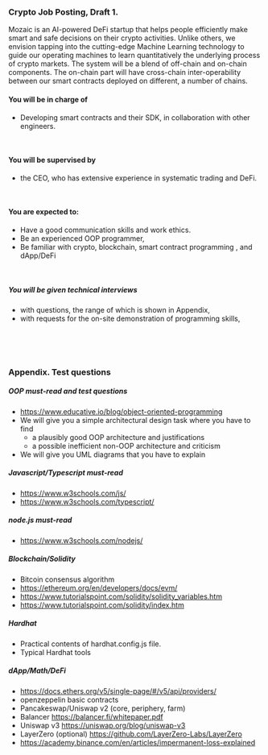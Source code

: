 ### Crypto Job Posting, Draft 1.

Mozaic is an AI-powered DeFi startup that helps people efficiently make smart and safe decisions on their crypto activities. Unlike others, we envision tapping into the cutting-edge Machine Learning technology to guide our operating machines to learn quantitatively the underlying process of crypto markets. The system will be a blend of off-chain and on-chain components. The on-chain part will have cross-chain inter-operability between our smart contracts deployed on different, a number of chains.
<br/>
#### You will be in charge of
- Developing smart contracts and their SDK, in collaboration with other engineers.
<br/>

#### You will be supervised by
- the CEO, who has extensive experience in systematic trading and DeFi.
<br/>

#### You are expected to:
- Have a good communication skills and work ethics.
- Be an experienced OOP programmer,
- Be familiar with crypto, blockchain, smart contract programming , and dApp/DeFi
<br/>

##### You will be given technical interviews 
- with questions, the range of which is shown in Appendix,
- with requests for the on-site demonstration of programming skills,
<br/>

<div style="page-break-after: always;"></div>
<br><br>

### Appendix. Test questions

##### OOP must-read and test questions
- https://www.educative.io/blog/object-oriented-programming
- We will give you a simple architectural design task where you have to find
    - a plausibly good OOP architecture and justifications
    - a possible inefficient non-OOP architecture and criticism
- We will give you UML diagrams that you have to explain

##### Javascript/Typescript must-read
- https://www.w3schools.com/js/
- https://www.w3schools.com/typescript/

##### node.js must-read
- https://www.w3schools.com/nodejs/

##### Blockchain/Solidity
- Bitcoin consensus algorithm
- https://ethereum.org/en/developers/docs/evm/
- https://www.tutorialspoint.com/solidity/solidity_variables.htm
- https://www.tutorialspoint.com/solidity/index.htm

##### Hardhat
- Practical contents of hardhat.config.js file.
- Typical Hardhat tools

##### dApp/Math/DeFi
- https://docs.ethers.org/v5/single-page/#/v5/api/providers/
- openzeppelin basic contracts
- Pancakeswap/Uniswap v2 (core, periphery, farm)
- Balancer https://balancer.fi/whitepaper.pdf
- Uniswap v3 https://uniswap.org/blog/uniswap-v3
- LayerZero (optional) https://github.com/LayerZero-Labs/LayerZero
- https://academy.binance.com/en/articles/impermanent-loss-explained
